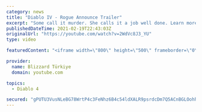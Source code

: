 ```yaml
---
category: news
title: "Diablo IV - Rogue Announce Trailer"
excerpt: "Some call it murder. She calls it a job well done. Learn more at Diablo4.com. The Rogue is the newest addition to the Diablo IV campfire, combining range and ..."
publishedDateTime: 2021-02-19T22:43:03Z
originalUrl: "https://youtube.com/watch?v=2WdVc8J3_YU"
type: video

featuredContent: "<iframe width=\"800\" height=\"500\" frameborder=\"0\" src=\"https://www.youtube.com/embed/2WdVc8J3_YU\" allow=\"accelerometer; autoplay; encrypted-media; gyroscope; picture-in-picture\" allowfullscreen></iframe>"

provider:
  name: Blizzard Türkiye
  domain: youtube.com

topics:
  - Diablo 4

secured: "gPUTU3VusNLeBG78WrtP4c3FeNhz6B4c54ldXALR9psrdcDm7Q5ACnBGLOohhNpuSmuLrEgNNvZrJnmRLe9G5ODtmGo74y0SW66GLqwqz30BakRfeX7Xr5kjGB03Fprf3iMquwwubja1FGK1Yoxiakz41/7GkPlvRPrqfxOVa7RFC90S0fuE+KWnYXZBBBxMKsjuSti0qA+0GWhSPzs+I9g7rUZtdevbbCTGj6Cj8y3BKt7wmd4jT9Rw9nTK+A86UNdHGJk9mfY1OxgFy18AnAl+5jOR2jDAF8c+fTMCVxalHGk1ZoDwbyHuySweP82o1wYmqkOP5hWJ0S4Dl56ZXY8YVMOAaf0hfyv1GVb/rI3snVasgC6r2HqpMZeu+0KwWvD/yUxcYmMC8bByEqy/kQ==;NRMr1Q7aK61e7LzS3/DRaQ=="
---
```


